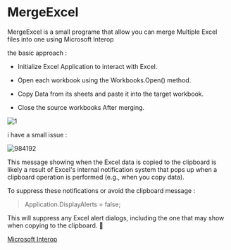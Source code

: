 # MergeExcel

MergeExcel is a small programe that allow you can merge Multiple Excel files into one using Microsoft Interop

the basic approach :

* Initialize Excel Application to interact with Excel.

* Open each workbook using the Workbooks.Open() method.

* Copy Data from its sheets and paste it into the target workbook.

* Close the source workbooks After merging.
  
![1](https://github.com/user-attachments/assets/09ad5b1b-a21c-4d70-ab76-e6ebf50bf9e4)

i have a small issue :

![984192](https://github.com/user-attachments/assets/5f29cad1-37fb-4ddb-9891-e79f10c6ce9a)


This message showing when the Excel data is copied to the clipboard is likely a result of Excel's internal notification system that pops up when a clipboard operation is performed (e.g., when you copy data).

To suppress these notifications or avoid the clipboard message :

> Application.DisplayAlerts = false; 

This will suppress any Excel alert dialogs, including the one that may show when copying to the clipboard. :tada:


[Microsoft Interop](https://learn.microsoft.com/en-us/dotnet/api/microsoft.office.interop.excel?view=excel-pia)
